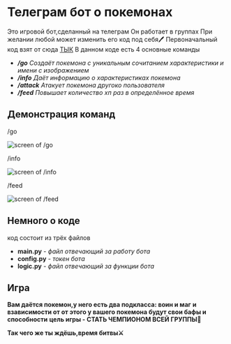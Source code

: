 # Телеграм бот о покемонах

Это игровой бот,сделанный на телеграм
Он работает в группах
При желании любой может изменить его код под себя🖊
Первоначальный код взят от сюда [ТЫК](https://github.com/KodlandLVL3/M1L4)
В данном коде есть 4 основные команды
* ***/go***  *Создаёт покемона с уникальным сочитанием характеристики и имени с изображением*
* ***/info*** *Даёт информацию о характеристиках покемона*
* ***/attack*** *Атакует покемона другоко пользователя*
* ***/feed*** *Повышает количество хп раз в определённое время*

## Демонстрация команд
/go

![screen of /go](https://github.com/Davardav/photos_of_TG_bot/blob/main/bot_go.png)

/info

![screen of /info](https://github.com/Davardav/photos_of_TG_bot/blob/main/bot_info.png)


/feed

![screen of /feed](https://github.com/Davardav/photos_of_TG_bot/blob/main/bot_feed.png)

## Немного о коде
код состоит из трёх файлов
* **main.py** *- файл отвечающий за работу бота*
* **config.py** *- токен бота*
* **logic.py** *- файл отвечающий за функции бота*

## Игра
**Вам даётся покемон,у него есть два подкласса: воин и маг**
**и взависимости от от этого у вашего покемона будут свои бафы и способности**
**цель игры - СТАТЬ ЧЕМПИОНОМ ВСЕЙ ГРУППЫ👑**

**Так чего же ты ждёшь,время битвы⚔**

